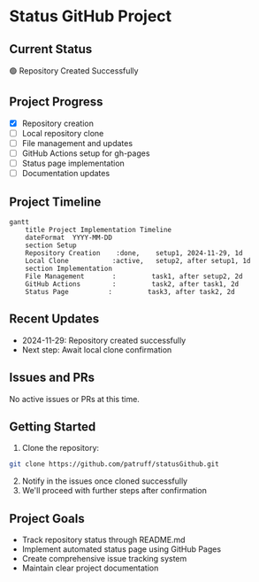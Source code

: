 # Status GitHub Project

## Current Status
🟢 Repository Created Successfully

## Project Progress
- [x] Repository creation
- [ ] Local repository clone
- [ ] File management and updates
- [ ] GitHub Actions setup for gh-pages
- [ ] Status page implementation
- [ ] Documentation updates

## Project Timeline
```mermaid
gantt
    title Project Implementation Timeline
    dateFormat  YYYY-MM-DD
    section Setup
    Repository Creation    :done,    setup1, 2024-11-29, 1d
    Local Clone           :active,   setup2, after setup1, 1d
    section Implementation
    File Management       :         task1, after setup2, 2d
    GitHub Actions        :         task2, after task1, 2d
    Status Page          :         task3, after task2, 2d
```

## Recent Updates
- 2024-11-29: Repository created successfully
- Next step: Await local clone confirmation

## Issues and PRs
No active issues or PRs at this time.

## Getting Started
1. Clone the repository:
```bash
git clone https://github.com/patruff/statusGithub.git
```
2. Notify in the issues once cloned successfully
3. We'll proceed with further steps after confirmation

## Project Goals
- Track repository status through README.md
- Implement automated status page using GitHub Pages
- Create comprehensive issue tracking system
- Maintain clear project documentation